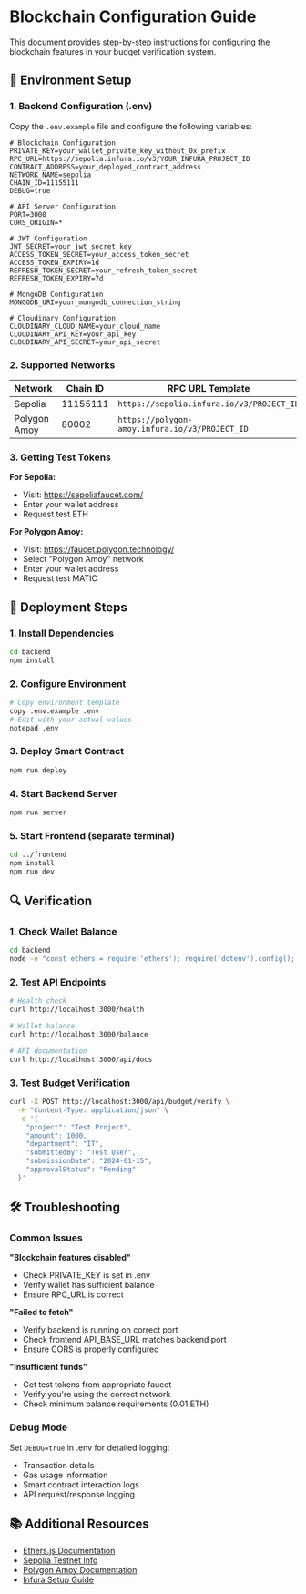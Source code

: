 # Blockchain Configuration Guide

This document provides step-by-step instructions for configuring the blockchain features in your budget verification system.

## 🔧 Environment Setup

### 1. Backend Configuration (.env)

Copy the `.env.example` file and configure the following variables:

```env
# Blockchain Configuration
PRIVATE_KEY=your_wallet_private_key_without_0x_prefix
RPC_URL=https://sepolia.infura.io/v3/YOUR_INFURA_PROJECT_ID
CONTRACT_ADDRESS=your_deployed_contract_address
NETWORK_NAME=sepolia
CHAIN_ID=11155111
DEBUG=true

# API Server Configuration
PORT=3000
CORS_ORIGIN=*

# JWT Configuration
JWT_SECRET=your_jwt_secret_key
ACCESS_TOKEN_SECRET=your_access_token_secret
ACCESS_TOKEN_EXPIRY=1d
REFRESH_TOKEN_SECRET=your_refresh_token_secret
REFRESH_TOKEN_EXPIRY=7d

# MongoDB Configuration
MONGODB_URI=your_mongodb_connection_string

# Cloudinary Configuration
CLOUDINARY_CLOUD_NAME=your_cloud_name
CLOUDINARY_API_KEY=your_api_key
CLOUDINARY_API_SECRET=your_api_secret
```

### 2. Supported Networks

| Network | Chain ID | RPC URL Template | Explorer |
|---------|----------|------------------|----------|
| Sepolia | 11155111 | `https://sepolia.infura.io/v3/PROJECT_ID` | https://sepolia.etherscan.io/ |
| Polygon Amoy | 80002 | `https://polygon-amoy.infura.io/v3/PROJECT_ID` | https://amoy.polygonscan.com/ |

### 3. Getting Test Tokens

**For Sepolia:**
- Visit: https://sepoliafaucet.com/
- Enter your wallet address
- Request test ETH

**For Polygon Amoy:**
- Visit: https://faucet.polygon.technology/
- Select "Polygon Amoy" network
- Enter your wallet address
- Request test MATIC

## 🚀 Deployment Steps

### 1. Install Dependencies
```bash
cd backend
npm install
```

### 2. Configure Environment
```bash
# Copy environment template
copy .env.example .env
# Edit with your actual values
notepad .env
```

### 3. Deploy Smart Contract
```bash
npm run deploy
```

### 4. Start Backend Server
```bash
npm run server
```

### 5. Start Frontend (separate terminal)
```bash
cd ../frontend
npm install
npm run dev
```

## 🔍 Verification

### 1. Check Wallet Balance
```bash
cd backend
node -e "const ethers = require('ethers'); require('dotenv').config(); async function check() { const provider = new ethers.JsonRpcProvider(process.env.RPC_URL); const wallet = new ethers.Wallet(process.env.PRIVATE_KEY, provider); const balance = await provider.getBalance(wallet.address); console.log('Balance:', ethers.formatEther(balance), 'ETH'); } check();"
```

### 2. Test API Endpoints
```bash
# Health check
curl http://localhost:3000/health

# Wallet balance
curl http://localhost:3000/balance

# API documentation
curl http://localhost:3000/api/docs
```

### 3. Test Budget Verification
```bash
curl -X POST http://localhost:3000/api/budget/verify \
  -H "Content-Type: application/json" \
  -d '{
    "project": "Test Project",
    "amount": 1000,
    "department": "IT",
    "submittedBy": "Test User",
    "submissionDate": "2024-01-15",
    "approvalStatus": "Pending"
  }'
```

## 🛠️ Troubleshooting

### Common Issues

**"Blockchain features disabled"**
- Check PRIVATE_KEY is set in .env
- Verify wallet has sufficient balance
- Ensure RPC_URL is correct

**"Failed to fetch"**
- Verify backend is running on correct port
- Check frontend API_BASE_URL matches backend port
- Ensure CORS is properly configured

**"Insufficient funds"**
- Get test tokens from appropriate faucet
- Verify you're using the correct network
- Check minimum balance requirements (0.01 ETH)

### Debug Mode

Set `DEBUG=true` in .env for detailed logging:
- Transaction details
- Gas usage information
- Smart contract interaction logs
- API request/response logging

## 📚 Additional Resources

- [Ethers.js Documentation](https://docs.ethers.org/)
- [Sepolia Testnet Info](https://sepolia.dev/)
- [Polygon Amoy Documentation](https://docs.polygon.technology/amoy/)
- [Infura Setup Guide](https://docs.infura.io/)